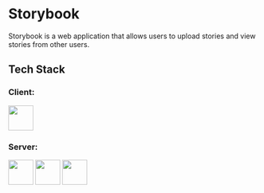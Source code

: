 
# Storybook

Storybook is a web application that allows users to upload stories and view stories from other users.

## Tech Stack

### Client:
<img height="50" src="https://cdn.jsdelivr.net/gh/devicons/devicon/icons/handlebars/handlebars-original.svg" />

### Server:
<p>
  <img height="50" src="https://cdn.jsdelivr.net/gh/devicons/devicon/icons/nodejs/nodejs-original.svg" />
  <img height="50" src="https://cdn.jsdelivr.net/gh/devicons/devicon/icons/express/express-original.svg" />
  <img height="50" src="https://cdn.jsdelivr.net/gh/devicons/devicon/icons/mongodb/mongodb-original-wordmark.svg" />
</p>        


